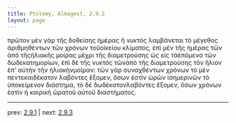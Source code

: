 ```yaml
---
title: Ptolemy, Almagest, 2.9.2
layout: page
---
```


πρῶτον μὲν γὰρ τῆς δοθείσης ἡμέρας ἢ νυκτὸς λαμβάνεται τὸ μέγεθος ἀριθμηθέντων τῶν χρόνων τοῦοἰκείου κλίματος, ἐπὶ μὲν τῆς ἡμέρας τῶν ἀπὸ τῆςἡλιακῆς μοίρας μέχρι τῆς διαμετρούσης ὡς εἰς τὰἑπόμενα τῶν δωδεκατημορίων, ἐπὶ δὲ τῆς νυκτὸς τῶνἀπὸ τῆς διαμετρούσης τὸν ἥλιον ἐπ' αὐτὴν τὴν ἡλιακὴνμοῖραν: τῶν γὰρ συναχθέντων χρόνων τὸ μὲν πεντεκαιδέκατον λαβόντες ἕξομεν, ὅσων ἐστὶν ὡρῶν ἰσημερινῶν τὸ ὑποκείμενον διάστημα, τὸ δὲ δωδέκατονλαβόντες ἕξομεν, ὅσων χρόνων ἐστὶν ἡ καιρικὴ ὥρατοῦ αὐτοῦ διαστήματος.

---

prev: [2.9.1](../2.9.1/) | next: [2.9.3](../2.9.3/)

